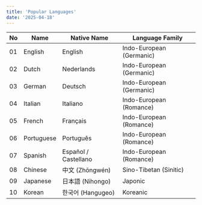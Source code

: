 ```yaml
---
title: 'Popular Languages'
date: '2025-04-18'
---
```


| No  | Name       | Native Name          | Language Family          |
| --- | ---------- | -------------------- | ------------------------ |
| 01  | English    | English              | Indo-European (Germanic) |
| 02  | Dutch      | Nederlands           | Indo-European (Germanic) |
| 03  | German     | Deutsch              | Indo-European (Germanic) |
| 04  | Italian    | Italiano             | Indo-European (Romance)  |
| 05  | French     | Français             | Indo-European (Romance)  |
| 06  | Portuguese | Português            | Indo-European (Romance)  |
| 07  | Spanish    | Español / Castellano | Indo-European (Romance)  |
| 08  | Chinese    | 中文 (Zhōngwén)      | Sino-Tibetan (Sinitic)   |
| 09  | Japanese   | 日本語 (Nihongo)     | Japonic                  |
| 10  | Korean     | 한국어 (Hangugeo)    | Koreanic                 |
